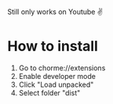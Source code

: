 Still only works on Youtube ✌

# How to install

1. Go to chorme://extensions
2. Enable developer mode
3. Click "Load unpacked"
4. Select folder "dist"

